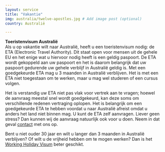```yaml
---
layout: service
title: "Vakantie"
img: australia/twelve-apostles.jpg # Add image post (optional)
country: Australië

---
```

<p>
<strong>Toeristenvisum Australië</strong><br/>
Als u op vakantie wilt naar Australië, heeft u een toeristenvisum nodig: de ETA (Electronic Travel Authority). Dit staat open voor mensen uit de gehele EU en het enige wat u hiervoor nodig heeft is een geldig paspoort. De ETA wordt gekoppeld aan uw paspoort en het is daarom belangrijk dat uw paspoort gedurende uw gehele verblijf in Australië geldig is. Met een goedgekeurde ETA mag u 3 maanden in Australië verblijven. Het is met een ETA niet toegestaan om te werken, maar u mag wel studeren of een cursus volgen.

<p>Het is verstandig uw ETA niet pas vlak voor vertrek aan te vragen; hoewel de aanvraag meestal snel wordt goedgekeurd, kan deze soms om verschillende redenen vertraging oplopen. Het is belangrijk om een goedgekeurde ETA te hebben voordat u naar Australië afreist omdat u anders het land niet binnen mag. U kunt de ETA zelf aanvragen. Liever geen stress? Dan kunnen wij de aanvraag natuurlijk ook voor u doen. Neem in dat geval <a href="{{ site.baseurl }}/contact">contact</a> met ons op. </p>


<p>Bent u niet ouder 30 jaar en wilt u langer dan 3 maanden in Australië verblijven? Of wilt u de vrijheid hebben om te mogen werken? Dan is het <a href="{{ site.baseurl }}/australie/working-holiday">Working Holiday Visum</a> beter geschikt.
<p/>
